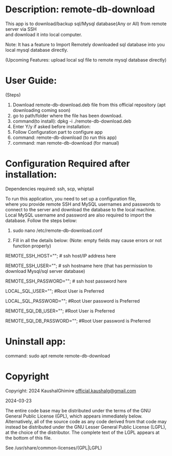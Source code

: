 # Description: remote-db-download
This app is to download/backup sql/Mysql database(Any or All) from remote server via SSH <br>
and download it into local computer. <br> 

Note: It has a feature to Import Remotely downloaded sql database into you local mysql database directly.

(Upcoming Features: upload local sql file to remote mysql database directly)

# User Guide:
(Steps)
1. Download remote-db-download.deb file from this official repository (apt downloading coming soon) <br>
2. go to path/folder where the file has been download. <br>
3. command(to install):  dpkg -i ./remote-db-download.deb <br>
4. Enter Y/y if asked before installation:<br>
5. Follow Configuration part to configure app
6. command: remote-db-download (to run this app)<br>
7. command:  man remote-db-download     (for manual)<br>


# Configuration Required after installation:

Dependencies required: ssh, scp, whiptail

To run this application, you need to set up a configuration file, <br>
where you provide remote SSH and MySQL usernames and passwords to connect to the server and download the database to the local machine. <br>
Local MySQL username and password are also required to import the database. Follow the steps below:

1. sudo nano /etc/remote-db-download.conf

2. Fill in all the details below: (Note: empty fields may cause errors or not function properly)

REMOTE_SSH_HOST="";   # ssh host/IP address here


REMOTE_SSH_USER="";   # ssh hostname  here (that has permission to download Mysql/sql server database)


REMOTE_SSH_PASSWORD="";   # ssh host password  here


LOCAL_SQL_USER="";  #Root User is Preferred


LOCAL_SQL_PASSWORD="";   #Root User password is Preferred


REMOTE_SQl_DB_USER="";  #Root User is Preferred


REMOTE_SQl_DB_PASSWORD="";  #Root User password is Preferred


# Uninstall app: 

command: sudo apt remote remote-db-download

# Copyright

Copyright: 2024 KaushalGhimire <official.kaushalg@gmail.com>

2024-03-23

The entire code base may be distributed under the terms of the GNU General
Public License (GPL), which appears immediately below.  Alternatively, all
of the source code as any code derived from that code may instead be
distributed under the GNU Lesser General Public License (LGPL), at the
choice of the distributor. The complete text of the LGPL appears at the
bottom of this file.

See /usr/share/common-licenses/(GPL|LGPL)
